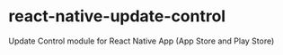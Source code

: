# react-native-update-control
Update Control module for React Native App (App Store and Play Store)
